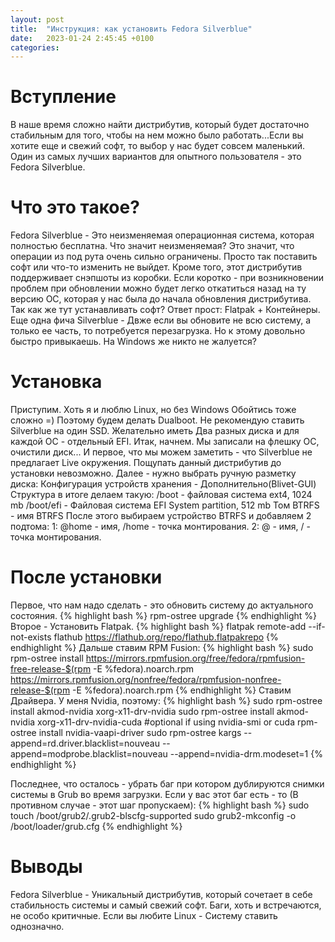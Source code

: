 ```yaml
---
layout: post
title:  "Инструкция: как установить Fedora Silverblue"
date:   2023-01-24 2:45:45 +0100
categories:
---
```


# Вступление
В наше время сложно найти дистрибутив, который будет достаточно стабильным для того, чтобы на нем можно было работать...Если вы хотите еще и свежий софт, то выбор у нас будет совсем маленький. Один из самых лучших вариантов для опытного пользователя - это Fedora Silverblue.

# Что это такое?
Fedora Silverblue - Это неизменяемая операционная система, которая полностью бесплатна. Что значит неизменяемая? Это значит, что операции из под рута очень сильно ограничены. Просто так поставить софт или что-то изменить не выйдет. Кроме того, этот дистрибутив поддерживает снэпшоты из коробки. Если коротко - при возникновении проблем при обновлении можно будет легко откатиться назад на ту версию ОС, которая у нас была до начала обновления дистрибутива. Так как же тут устанавливать софт? Ответ прост: Flatpak + Контейнеры.
Еще одна фича Silverblue - Двже если вы обновите не всю систему, а только ее часть, то потребуется перезагрузка. Но к этому довольно быстро привыкаешь. На Windows же никто не жалуется?

# Установка
Приступим. Хоть я и люблю Linux, но без Windows Обойтись тоже сложно =)
Поэтому будем делать Dualboot.
Не рекомендую ставить Silverblue на один SSD. Желательно иметь Два разных диска и для каждой ОС - отдельный EFI.
Итак, начнем.
Мы записали на флешку OC, очистили диск...
И первое, что мы можем заметить - что Silverblue не предлагает Live окружения. Пощупать данный дистрибутив до установки невозможно.
Далее - нужно выбрать ручную разметку диска: Конфигурация устройств хранения - Дополнительно(Blivet-GUI)
Структура в итоге делаем такую:
/boot - файловая система ext4, 1024 mb
/boot/efi - Файловая система EFI System partition, 512 mb
Том BTRFS - имя BTRFS
После этого выбираем устройство BTRFS и добавляем 2 подтома:
1: @home - имя, /home - точка монтирования.
2: @ - имя, / - точка монтирования.

# После установки
Первое, что нам надо сделать - это обновить систему до актуального состояния.
{% highlight bash %}
rpm-ostree upgrade
{% endhighlight %}
Второе - Установить Flatpak.
{% highlight bash %}
flatpak remote-add --if-not-exists flathub https://flathub.org/repo/flathub.flatpakrepo
{% endhighlight %}
Дальше ставим RPM Fusion:
{% highlight bash %}
sudo rpm-ostree install https://mirrors.rpmfusion.org/free/fedora/rpmfusion-free-release-$(rpm -E %fedora).noarch.rpm https://mirrors.rpmfusion.org/nonfree/fedora/rpmfusion-nonfree-release-$(rpm -E %fedora).noarch.rpm
{% endhighlight %}
Ставим Драйвера. У меня Nvidia, поэтому:
{% highlight bash %}
sudo rpm-ostree install akmod-nvidia xorg-x11-drv-nvidia
sudo rpm-ostree install akmod-nvidia xorg-x11-drv-nvidia-cuda #optional if using nvidia-smi or cuda
rpm-ostree install nvidia-vaapi-driver
sudo rpm-ostree kargs --append=rd.driver.blacklist=nouveau --append=modprobe.blacklist=nouveau --append=nvidia-drm.modeset=1
{% endhighlight %}

Последнее, что осталось - убрать баг при котором дублируются снимки системы в Grub во время загрузки.
Если у вас этот баг есть - то (В противном случае - этот шаг пропускаем):
{% highlight bash %}
sudo touch /boot/grub2/.grub2-blscfg-supported 
sudo grub2-mkconfig -o /boot/loader/grub.cfg
{% endhighlight %}

# Выводы
Fedora Silverblue - Уникальный дистрибутив, который сочетает в себе стабильность системы и самый свежий софт. Баги, хоть и встречаются, не особо критичные. 
Если вы любите Linux - Систему ставить однозначно.
